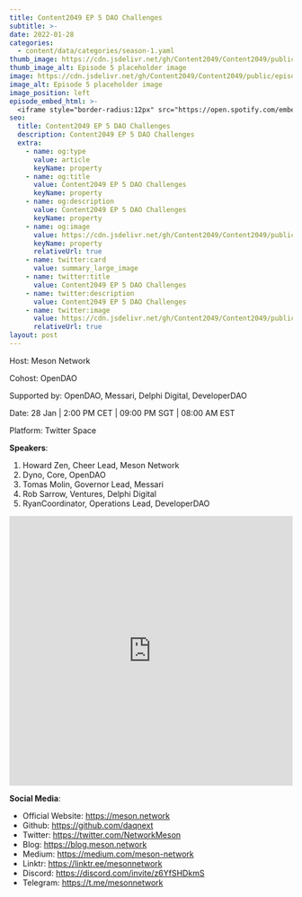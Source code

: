 ```yaml
---
title: Content2049 EP 5 DAO Challenges
subtitle: >-
date: 2022-01-28
categories:
  - content/data/categories/season-1.yaml
thumb_image: https://cdn.jsdelivr.net/gh/Content2049/Content2049/public/episodes/Content2049-EP-5-DAO-Challenges.jpeg
thumb_image_alt: Episode 5 placeholder image
image: https://cdn.jsdelivr.net/gh/Content2049/Content2049/public/episodes/Content2049-EP-5-DAO-Challenges.jpeg
image_alt: Episode 5 placeholder image
image_position: left
episode_embed_html: >-
  <iframe style="border-radius:12px" src="https://open.spotify.com/embed/episode/3kM5QNVaMMdrh0LBmala32?utm_source=generator" width="100%" height="152" frameBorder="0" allowfullscreen="" allow="autoplay; clipboard-write; encrypted-media; fullscreen; picture-in-picture"></iframe>
seo:
  title: Content2049 EP 5 DAO Challenges
  description: Content2049 EP 5 DAO Challenges
  extra:
    - name: og:type
      value: article
      keyName: property
    - name: og:title
      value: Content2049 EP 5 DAO Challenges
      keyName: property
    - name: og:description
      value: Content2049 EP 5 DAO Challenges
      keyName: property
    - name: og:image
      value: https://cdn.jsdelivr.net/gh/Content2049/Content2049/public/episodes/Content2049-EP-4-Social-Network-Evolution.jpeg
      keyName: property
      relativeUrl: true
    - name: twitter:card
      value: summary_large_image
    - name: twitter:title
      value: Content2049 EP 5 DAO Challenges
    - name: twitter:description
      value: Content2049 EP 5 DAO Challenges
    - name: twitter:image
      value: https://cdn.jsdelivr.net/gh/Content2049/Content2049/public/episodes/Content2049-EP-4-Social-Network-Evolution.jpeg
      relativeUrl: true
layout: post
---
```


Host: Meson Network

Cohost: OpenDAO

Supported by: OpenDAO, Messari, Delphi Digital, DeveloperDAO

Date: 28 Jan | 2:00 PM CET | 09:00 PM SGT | 08:00 AM EST

Platform: Twitter Space

**Speakers**:

1. Howard Zen, Cheer Lead, Meson Network
2. Dyno, Core, OpenDAO
3. Tomas Molin, Governor Lead, Messari
4. Rob Sarrow, Ventures, Delphi Digital
5. RyanCoordinator, Operations Lead, DeveloperDAO

<iframe width="100%" height="480" src="https://www.youtube.com/embed/s7usdxuJA-c" title="YouTube video player" frameborder="0" allow="accelerometer; autoplay; clipboard-write; encrypted-media; gyroscope; picture-in-picture" allowfullscreen></iframe>

**Social Media**:

- Official Website: https://meson.network
- Github: https://github.com/daqnext
- Twitter: https://twitter.com/NetworkMeson
- Blog: https://blog.meson.network
- Medium: https://medium.com/meson-network
- Linktr: https://linktr.ee/mesonnetwork
- Discord: https://discord.com/invite/z6YfSHDkmS
- Telegram: https://t.me/mesonnetwork